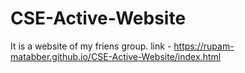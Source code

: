 # CSE-Active-Website
It is a website of my friens group.
link - https://rupam-matabber.github.io/CSE-Active-Website/index.html
